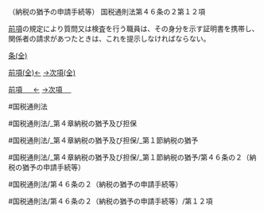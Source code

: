 （納税の猶予の申請手続等）
国税通則法第４６条の２第１２項

[前項](国税通則法＿＿＿＿＿第４６条の２第１１項)の規定により質問又は検査を行う職員は、その身分を示す証明書を携帯し、関係者の請求があつたときは、これを提示しなければならない。

[条(全)](国税通則法＿＿＿＿＿第４６条の２_.md)

[前項(全)←](国税通則法＿＿＿＿＿第４６条の２第１１項_.md)    [→次項(全)](国税通則法＿＿＿＿＿第４６条の２第１３項_.md)

[前項 　 ←](国税通則法＿＿＿＿＿第４６条の２第１１項.md)    [→次項 　 ](国税通則法＿＿＿＿＿第４６条の２第１３項.md)



#国税通則法

#国税通則法/_第４章納税の猶予及び担保

#国税通則法/_第４章納税の猶予及び担保/_第１節納税の猶予

#国税通則法/_第４章納税の猶予及び担保/_第１節納税の猶予/第４６条の２（納税の猶予の申請手続等）

#国税通則法/第４６条の２（納税の猶予の申請手続等）

#国税通則法/第４６条の２（納税の猶予の申請手続等）/第１２項

